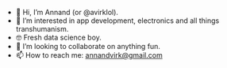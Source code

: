 - 👋 Hi, I’m Annand (or @avirklol).
- 👀 I’m interested in app development, electronics and all things transhumanism.
- 🤓 Fresh data science boy.
- 🤝 I’m looking to collaborate on anything fun.
- 📫 How to reach me: annandvirk@gmail.com

<!---
avirklol/avirklol is a ✨ special ✨ repository because its `README.md` (this file) appears on your GitHub profile.
You can click the Preview link to take a look at your changes.
--->
